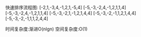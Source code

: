 快速排序流程图:
[-2,1,-3,4,-1,2,1,-5,4]
[-5,-3,-2,4,-1,2,1,1,4]
[-5,-3,-2,4,-1,2,1,1,4]
[-5,-3,-2,1,-1,2,1,4,4]
[-5,-3,-2,-1,1,2,1,4,4]
[-5,-3,-2,-1,1,1,2,4,4]

时间复杂度:渐进O(nlgn)
空间复杂度:O(1)